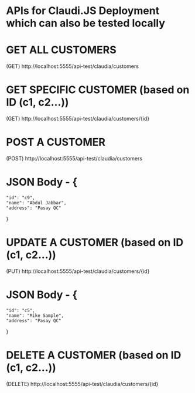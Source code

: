 # APIs for Claudi.JS Deployment which can also be tested locally

# GET ALL CUSTOMERS

(GET) http://localhost:5555/api-test/claudia/customers

# GET SPECIFIC CUSTOMER (based on ID (c1, c2...))

(GET) http://localhost:5555/api-test/claudia/customers/{id}

# POST A CUSTOMER

(POST) http://localhost:5555/api-test/claudia/customers

# JSON Body - {

    "id": "c9",
    "name": "Abdul Jabbar",
    "address": "Pasay QC"

}

# UPDATE A CUSTOMER (based on ID (c1, c2...))

(PUT) http://localhost:5555/api-test/claudia/customers/{id}

# JSON Body - {

    "id": "c5",
    "name": "Mike Sample",
    "address": "Pasay QC"

}

# DELETE A CUSTOMER (based on ID (c1, c2...))

(DELETE) http://localhost:5555/api-test/claudia/customers/{id}
